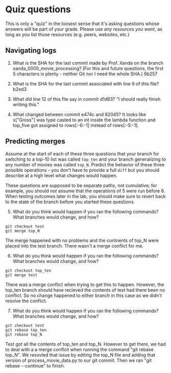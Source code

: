 # Quiz questions

This is only a "quiz" in the loosest sense that it's asking questions whose
answers will be part of your grade. Please use *any resources you want*, as
long as you list those resources (e.g. peers, websites, etc.)

## Navigating logs

1. What is the SHA for the last commit made by Prof. Xanda on the branch
xanda_0000_movie_processing?
(For this and future questions, the first 5 characters is plenty - neither
Git nor I need the whole SHA.)
9b257


2. What is the SHA for the last commit associated with line 9 of this file?
b2ed3

3. What did line 12 of this file say in commit d1d83?
"I should really finish writing this."

4. What changed between commit e474c and 82045?
It looks like x["Gross"] was type casted to an int inside the lambda function and top_five got assigned to rows[:-6:-1] instead of rows[:-5:-1].

## Predicting merges

Assume at the start of each of these three questions that your
branch for switching to a top-10 list was called `top_ten`
and your branch generalizing to any number of movies was called `top_N`.
Predict the behavior of these three possible operations - you don't
have to provide a full `diff` but you should describe at a high level
what changes would happen.

These questions are supposed to be separate paths, not cumulative;
for example, you should *not* assume that the operations of 5 were run
before 6. When testing outcomes later in the lab, you should make sure to
revert back to the state of the branch before you started these questions.

5. What do you think would happen if you ran the following commands?
What branches would change, and how?
```
git checkout test
git merge top_N
```
The merge happened with no problems and the contnents of top_N were placed into the test branch. There wasn't a merge conflict for me.

6. What do you think would happen if you ran the following commands?
What branches would change, and how?
```
git checkout top_ten
git merge test
```
There was a merge conflict when trying to get this to happen. However, the top_ten branch should have recieved the contents of test had there been no conflict. So no change happened to either branch in this case as we didn't resolve the conflict.

7. What do you think would happen if you ran the following commands?
What branches would change, and how?
```
git checkout test
git rebase top_ten
git rebase top_N
```
Test got all the contents of top_ten and top_N. However to get there, we had to deal with a a merge conflcit when running the command "git rebase top_N". We resovled that issue by editing the top_N file and adding that version of process_movie_data.py to our git commit. Then we ran "git rebase --continue" to finish.
